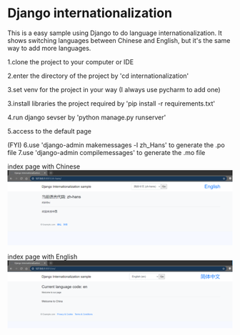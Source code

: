 # Django internationalization

This is a easy sample using Django to do language internationalization. It shows switching languages between Chinese and English, but it's the same way to add more languages.

1.clone the project to your computer or IDE

2.enter the directory of the project by 'cd internationalization'

3.set venv for the project in your way (I always use pycharm to add one)

3.install libraries the project required by 
'pip install -r requirements.txt'

4.run django sevser by 
'python manage.py runserver'

5.access to the default page

(FYI)
6.use 'django-admin makemessages -l zh_Hans' to generate the .po file
7.use 'django-admin compilemessages' to generate the .mo file

index page with Chinese
![image](https://github.com/LeiLazarov/images/blob/master/internationalization/Chinese.jpg)

index page with English
![image](https://github.com/LeiLazarov/images/blob/master/internationalization/English.jpg)
